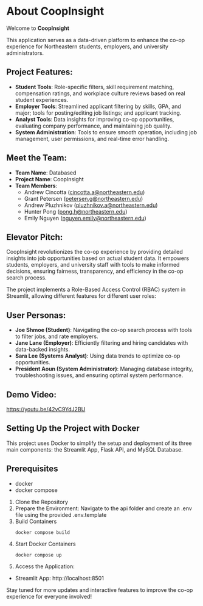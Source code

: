 # About CoopInsight

Welcome to **CoopInsight** 

This application serves as a data-driven platform to enhance the co-op experience for Northeastern students, employers, and university administrators.

## Project Features:
- **Student Tools**: Role-specific filters, skill requirement matching, compensation ratings, and workplace culture reviews based on real student experiences.
- **Employer Tools**: Streamlined applicant filtering by skills, GPA, and major; tools for posting/editing job listings; and applicant tracking.
- **Analyst Tools**: Data insights for improving co-op opportunities, evaluating company performance, and maintaining job quality.
- **System Administration**: Tools to ensure smooth operation, including job management, user permissions, and real-time error handling.

## Meet the Team:
- **Team Name**: Databased  
- **Project Name**: CoopInsight  
- **Team Members**:
    - Andrew Cincotta (cincotta.a@northeastern.edu)  
    - Grant Petersen (petersen.g@northeastern.edu)  
    - Andrew Pluzhnikov (pluzhnikov.a@northeastern.edu)  
    - Hunter Pong (pong.h@northeastern.edu)  
    - Emily Nguyen (nguyen.emily@northeastern.edu)

## Elevator Pitch:
CoopInsight revolutionizes the co-op experience by providing detailed insights into job opportunities based on actual student data. It empowers students, employers, and university staff with tools to make informed decisions, ensuring fairness, transparency, and efficiency in the co-op search process.

The project implements a Role-Based Access Control (RBAC) system in Streamlit, allowing different features for different user roles:

## User Personas:
- **Joe Shmoe (Student)**: Navigating the co-op search process with tools to filter jobs, and rate employers.  
- **Jane Lane (Employer)**: Efficiently filtering and hiring candidates with data-backed insights.  
- **Sara Lee (Systems Analyst)**: Using data trends to optimize co-op opportunities.  
- **President Aoun (System Administrator)**: Managing database integrity, troubleshooting issues, and ensuring optimal system performance.

## Demo Video:
https://youtu.be/42vC9YdJ2BU

## Setting Up the Project with Docker
This project uses Docker to simplify the setup and deployment of its three main components: the Streamlit App, Flask API, and MySQL Database.

## Prerequisites
- docker
- docker compose 

1. Clone the Repository
2. Prepare the Environment: Navigate to the api folder and create an .env file using the provided .env.template
3. Build Containers
   ```
   docker compose build
   ```
4. Start Docker Containers
   ```
   docker compose up
   ```
6. Access the Application:
- Streamlit App: http://localhost:8501

Stay tuned for more updates and interactive features to improve the co-op experience for everyone involved!
